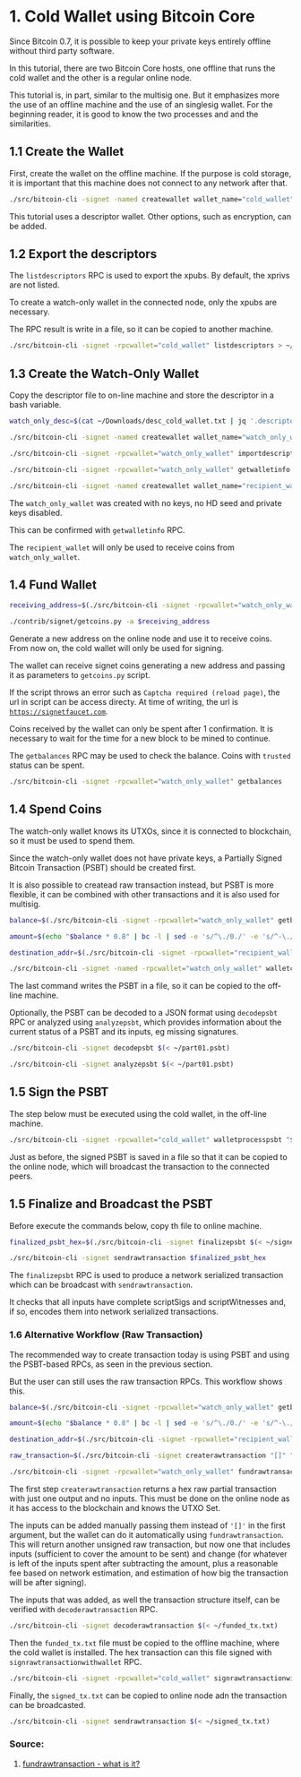 # 1. Cold Wallet using Bitcoin Core

Since Bitcoin 0.7, it is possible to keep your private keys entirely offline without third party software.

In this tutorial, there are two Bitcoin Core hosts, one offline that runs the cold wallet and the other is a regular online node.

This tutorial is, in part, similar to the multisig one. But it emphasizes more the use of an offline machine and the use of an singlesig wallet. For the beginning reader, it is good to know the two processes and and the similarities.

## 1.1 Create the Wallet

First, create the wallet on the offline machine. If the purpose is cold storage, it is important that this machine does not connect to any network after that.

```bash
./src/bitcoin-cli -signet -named createwallet wallet_name="cold_wallet" descriptors=true
```

This tutorial uses a descriptor wallet. Other options, such as encryption, can be added.

## 1.2 Export the descriptors

The `listdescriptors` RPC is used to export the xpubs. By default, the xprivs are not listed.

To create a watch-only wallet in the connected node, only the xpubs are necessary.

The RPC result is write in a file, so it can be copied to another machine.

```bash
./src/bitcoin-cli -signet -rpcwallet="cold_wallet" listdescriptors > ~/desc_cold_wallet.txt
```

## 1.3 Create the Watch-Only Wallet

Copy the descriptor file to on-line machine and store the descriptor in a bash variable.

```bash
watch_only_desc=$(cat ~/Downloads/desc_cold_wallet.txt | jq '.descriptors')

./src/bitcoin-cli -signet -named createwallet wallet_name="watch_only_wallet" disable_private_keys=true blank=true descriptors=true

./src/bitcoin-cli -signet -rpcwallet="watch_only_wallet" importdescriptors "$watch_only_desc"

./src/bitcoin-cli -signet -rpcwallet="watch_only_wallet" getwalletinfo

./src/bitcoin-cli -signet -named createwallet wallet_name="recipient_wallet" descriptors=true
```

The `watch_only_wallet` was created with no keys, no HD seed and private keys disabled.

This can be confirmed with `getwalletinfo` RPC.

The `recipient_wallet` will only be used to receive coins from `watch_only_wallet`.

## 1.4 Fund Wallet

```bash
receiving_address=$(./src/bitcoin-cli -signet -rpcwallet="watch_only_wallet" getnewaddress)

./contrib/signet/getcoins.py -a $receiving_address
```

Generate a new address on the online node and use it to receive coins. From now on, the cold wallet will only be used for signing.

The wallet can receive signet coins generating a new address and passing it as parameters to `getcoins.py` script.

If the script throws an error such as `Captcha required (reload page)`, the url in script can be access directy.
At time of writing, the url is [`https://signetfaucet.com`](https://signetfaucet.com).

Coins received by the wallet can only be spent after 1 confirmation. It is necessary to wait for the time for a new block to be mined to continue.

The `getbalances` RPC may be used to check the balance. Coins with `trusted` status can be spent.

```bash
./src/bitcoin-cli -signet -rpcwallet="watch_only_wallet" getbalances
```

## 1.4 Spend Coins

The watch-only wallet knows its UTXOs, since it is connected to blockchain, so it must be used to spend them.

Since the watch-only wallet does not have private keys, a Partially Signed Bitcoin Transaction (PSBT) should be created first.

It is also possible to createad raw transaction instead, but PSBT is more flexible, it can be combined with other transactions and it is also used for multisig.

```bash
balance=$(./src/bitcoin-cli -signet -rpcwallet="watch_only_wallet" getbalance)

amount=$(echo "$balance * 0.8" | bc -l | sed -e 's/^\./0./' -e 's/^-\./-0./')

destination_addr=$(./src/bitcoin-cli -signet -rpcwallet="recipient_wallet" getnewaddress)

./src/bitcoin-cli -signet -named -rpcwallet="watch_only_wallet" walletcreatefundedpsbt outputs="{\"$destination_addr\": $amount}" | jq -r '.psbt' > ~/part01.psbt
```

The last command writes the PSBT in a file, so it can be copied to the off-line machine.

Optionally, the PSBT can be decoded to a JSON format using `decodepsbt` RPC or analyzed using `analyzepsbt`, which provides information about the current status of a PSBT and its inputs, eg missing signatures.

```bash
./src/bitcoin-cli -signet decodepsbt $(< ~/part01.psbt)

./src/bitcoin-cli -signet analyzepsbt $(< ~/part01.psbt)
```

## 1.5 Sign the PSBT

The step below must be executed using the cold wallet, in the off-line machine.

```bash
./src/bitcoin-cli -signet -rpcwallet="cold_wallet" walletprocesspsbt "$(< ~/part01.psbt)" | jq -r '.psbt' > ~/signed.psbt
```

Just as before, the signed PSBT is saved in a file so that it can be copied to the online node, which will broadcast the transaction to the connected peers.

## 1.5 Finalize and Broadcast the PSBT

Before execute the commands below, copy th file to online machine.

```bash
finalized_psbt_hex=$(./src/bitcoin-cli -signet finalizepsbt $(< ~/signed.psbt) | jq -r '.hex')

./src/bitcoin-cli -signet sendrawtransaction $finalized_psbt_hex
```

The `finalizepsbt` RPC is used to produce a network serialized transaction which can be broadcast with `sendrawtransaction`.

It checks that all inputs have complete scriptSigs and scriptWitnesses and, if so, encodes them into network serialized transactions.


### 1.6 Alternative Workflow (Raw Transaction)

The recommended way to create transaction today is using PSBT and using the PSBT-based RPCs, as seen in the previous section.

But the user can still uses the raw transaction RPCs. This workflow shows this.

```bash
balance=$(./src/bitcoin-cli -signet -rpcwallet="watch_only_wallet" getbalance)

amount=$(echo "$balance * 0.8" | bc -l | sed -e 's/^\./0./' -e 's/^-\./-0./')

destination_addr=$(./src/bitcoin-cli -signet -rpcwallet="recipient_wallet" getnewaddress)

raw_transaction=$(./src/bitcoin-cli -signet createrawtransaction "[]" "[{\"$destination_addr\": $amount}]")

./src/bitcoin-cli -signet -rpcwallet="watch_only_wallet" fundrawtransaction "$raw_transaction" | jq -r '.hex' > ~/funded_tx.txt
```

The first step `createrawtransaction` returns a hex raw partial transaction with just one output and no inputs. This must be done on the online node as it has access to the blockchain and knows the UTXO Set.

The inputs can be added manually passing them instead of `'[]'` in the first argument, but the wallet can do it automatically using `fundrawtransaction`. This will return another unsigned raw transaction, but now one that includes inputs (sufficient to cover the amount to be sent) and change (for whatever is left of the inputs spent after subtracting the amount, plus a reasonable fee based on network estimation, and estimation of how big the transaction will be after signing).

The inputs that was added, as well the transaction structure itself, can be verified with `decoderawtransaction` RPC.

```bash
./src/bitcoin-cli -signet decoderawtransaction $(< ~/funded_tx.txt)
```

Then the `funded_tx.txt` file must be copied to the offline machine, where the cold wallet is installed. The hex transaction can this file signed with `signrawtransactionwithwallet` RPC.

```bash
./src/bitcoin-cli -signet -rpcwallet="cold_wallet" signrawtransactionwithwallet $(< ~/funded_tx.txt)  | jq -r '.hex' > ~/signed_tx.txt
```

Finally, the `signed_tx.txt` can be copied to online node adn the transaction can be broadcasted.

```bash
./src/bitcoin-cli -signet sendrawtransaction $(< ~/signed_tx.txt)
```

### Source:

1. [fundrawtransaction - what is it?](https://bitcoin.stackexchange.com/a/106204)
